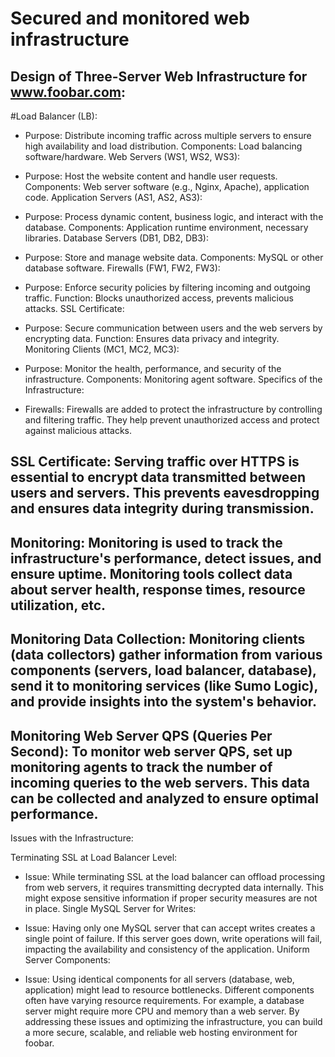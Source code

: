 # Secured and monitored web infrastructure
## Design of Three-Server Web Infrastructure for www.foobar.com:

#Load Balancer (LB):

* Purpose: Distribute incoming traffic across multiple servers to ensure high availability and load distribution.
Components: Load balancing software/hardware.
Web Servers (WS1, WS2, WS3):

* Purpose: Host the website content and handle user requests.
Components: Web server software (e.g., Nginx, Apache), application code.
Application Servers (AS1, AS2, AS3):

* Purpose: Process dynamic content, business logic, and interact with the database.
Components: Application runtime environment, necessary libraries.
Database Servers (DB1, DB2, DB3):

* Purpose: Store and manage website data.
Components: MySQL or other database software.
Firewalls (FW1, FW2, FW3):

* Purpose: Enforce security policies by filtering incoming and outgoing traffic.
Function: Blocks unauthorized access, prevents malicious attacks.
SSL Certificate:

* Purpose: Secure communication between users and the web servers by encrypting data.
Function: Ensures data privacy and integrity.
Monitoring Clients (MC1, MC2, MC3):

* Purpose: Monitor the health, performance, and security of the infrastructure.
Components: Monitoring agent software.
Specifics of the Infrastructure:

* Firewalls: Firewalls are added to protect the infrastructure by controlling and filtering traffic. They help prevent unauthorized access and protect against malicious attacks.

## SSL Certificate: Serving traffic over HTTPS is essential to encrypt data transmitted between users and servers. This prevents eavesdropping and ensures data integrity during transmission.

## Monitoring: Monitoring is used to track the infrastructure's performance, detect issues, and ensure uptime. Monitoring tools collect data about server health, response times, resource utilization, etc.

## Monitoring Data Collection: Monitoring clients (data collectors) gather information from various components (servers, load balancer, database), send it to monitoring services (like Sumo Logic), and provide insights into the system's behavior.

## Monitoring Web Server QPS (Queries Per Second): To monitor web server QPS, set up monitoring agents to track the number of incoming queries to the web servers. This data can be collected and analyzed to ensure optimal performance.

Issues with the Infrastructure:

Terminating SSL at Load Balancer Level:

* Issue: While terminating SSL at the load balancer can offload processing from web servers, it requires transmitting decrypted data internally. This might expose sensitive information if proper security measures are not in place.
Single MySQL Server for Writes:

* Issue: Having only one MySQL server that can accept writes creates a single point of failure. If this server goes down, write operations will fail, impacting the availability and consistency of the application.
Uniform Server Components:

* Issue: Using identical components for all servers (database, web, application) might lead to resource bottlenecks. Different components often have varying resource requirements. For example, a database server might require more CPU and memory than a web server.
By addressing these issues and optimizing the infrastructure, you can build a more secure, scalable, and reliable web hosting environment for foobar.
